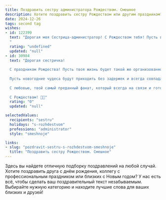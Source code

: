 ```yaml
---
title: Поздравить сестру администратора Рождеством. Смешное
description: Хотите поздравить сестру Рождеством или другим праздником? Наш ИИ создаст незабываемое поздравление, а вы обязательно выделитесь среди других.  
date: 2024-12-26
tags: second tag
wishes:
- id: 122399
  text: "Дорогая моя Сестрица-администратор! С Рождеством тебя! Пусть в твоей жизни будет столько же порядка и организованности, сколько и в твоем офисе, но с гораздо большим количеством подарков и меньше нервных посетителей!  Пусть Дед Мороз принесет тебе не только конфеты, но и волшебную палочку, которая  будет мгновенно решать все рабочие проблемы!  С праздником!
  "
  rating: "undefined"
  updated: "null"
- id: 30984
  text: "Дорогая сестричка!
  
  С праздником Рождества! Пусть твоя жизнь будет такой же организованной, как календари в твоих руках, а задачи — такими же легкими, как управление переполненной электронной почтой! Желаю, чтобы каждый день приносил тебе не только новые записи в ежедневнике, но и целую кучу радостных сюрпризов.
  
  Пусть новогодние чудеса будут приходить без задержек и всегда совпадать с твоими ожиданиями! А если вдруг что-то пойдет не так, не беда — у тебя есть наготове профессиональные навыки, чтобы разрулить любую ситуацию с улыбкой!
  
  С любовью, твой самый преданный фанат, который всегда на связи и готов назначить встречу за чашечкой чая!
  
  С Рождеством! 🎄✨"
  rating: "0"
  updated: "null"

selectedValues:
  recipients: "sestru"
  holidays: "s-rozhdestvom"
  professions: "administrator"
  style: "smeshnoje"

links:
- slug: "pozdravit-sestru-s-rozhdestvom-smeshnoje"
  title: "Поздравить сестру Рождеством. Смешное"
---
```


Здесь вы найдете отличную подборку поздравлений на любой случай. 
Хотите поздравить друга с днём рождения, коллегу с профессиональным праздником или близких с Новым годом? У нас есть всё, чтобы сделать ваш поздравительный текст незабываемым. Выбирайте нужную категорию и находите лучшие слова для ваших близких и друзей!
